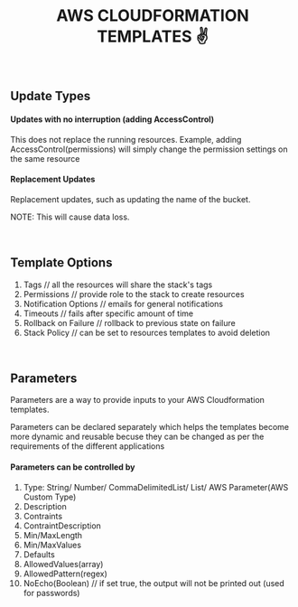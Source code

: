 <h1 align="center">AWS CLOUDFORMATION TEMPLATES ✌️</h1>
<br />
<h2>Update Types</h2>

<h4>Updates with no interruption (adding AccessControl)</h4>
<p>This does not replace the running resources. Example, adding AccessControl(permissions) will simply change the permission settings on the same resource</p>

<h4>Replacement Updates</h4>
<p>Replacement updates, such as updating the name of the bucket. </p>
<p>NOTE: This will cause data loss.</p>
<br />

<h2>Template Options</h2>

1. Tags                     // all the resources will share the stack's tags 
2. Permissions              // provide role to the stack to create resources 
3. Notification Options     // emails for general notifications 
4. Timeouts                 // fails after specific amount of time 
5. Rollback on Failure      // rollback to previous state on failure 
6. Stack Policy             // can be set to resources templates to avoid deletion
<br />

<h2>Parameters</h2>
<p>Parameters are a way to provide inputs to your AWS Cloudformation templates.</p>
<p>Parameters can be declared separately which helps the templates become more dynamic and reusable becuse they can be changed as per the requirements of the different applications</p>

<h4>Parameters can be controlled by</h4>

1. Type: String/ Number/ CommaDelimitedList/ List/ AWS Parameter(AWS Custom Type)
2. Description
3. Contraints 
4. ContraintDescription
5. Min/MaxLength
6. Min/MaxValues 
7. Defaults 
8. AllowedValues(array)
9. AllowedPattern(regex)
10. NoEcho(Boolean) // if set true, the output will not be printed out (used for passwords)